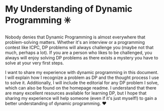 # My Understanding of Dynamic Programming :eight_spoked_asterisk: #

Nobody denies that Dynamic Programming is almost everywhere that problem-solving matters. Whether it's an interview or a programming contest like ICPC, DP problems will always challenge you (maybe not that much, perhaps a lot). If you are a person who likes to be challenged, you always will enjoy solving DP problems as there exists a mystery you have to solve at your very first steps.

I want to share my experience with dynamic programming in this document. I will explain how I recognize a problem as DP and the thought process I use to solve it. Additionally, I will include the editorial for any DP problem I solve, which can also be found on the homepage readme. I understand that there are many excellent resources available for learning DP, but I hope that sharing my experience will help someone (even if it's just myself!) to gain a better understanding of dynamic programming. ❤️
